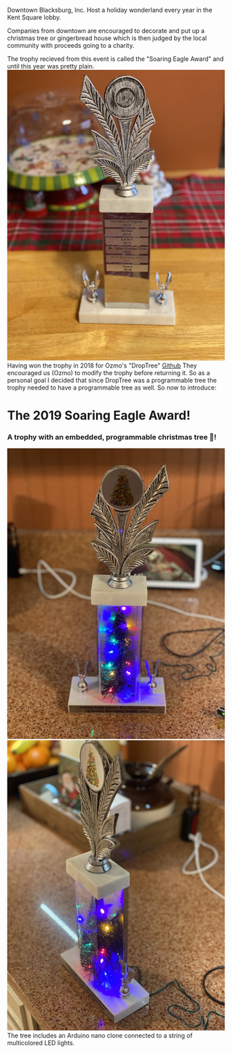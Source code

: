 Downtown Blacksburg, Inc. Host a holiday wonderland every year in the Kent Square lobby. 

Companies from downtown are encouraged to decorate and put up a christmas tree or gingerbread house which is then judged by the local community with proceeds going to a charity.

The trophy recieved from this event is called the "Soaring Eagle Award" and until this year was pretty plain. ![Trophy Before](./media/trophy_before.jpg )
Having won the trophy in 2018 for Ozmo's "DropTree" [Github](https://github.com/DavidBates/ozmotree-2018) 
They encouraged us (Ozmo) to modify the trophy before returning it. So as a personal goal I decided that since DropTree was a programmable tree the trophy needed to have a programmable tree as well. So now to introduce: 

# The 2019 Soaring Eagle Award!
### A trophy with an embedded, programmable christmas tree 🎄!

![Trophy After](./media/trophy_after.jpg)
![Trophy After Side](./media/trophy_after_side.jpg)
The tree includes an Arduino nano clone connected to a string of multicolored LED lights. 

